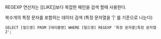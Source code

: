 REGEXP 연산자는 [[LIKE]]보다 복잡한 패턴을 검색 할때 사용한다.

복수개의 특정 문자를 포함하는 데이터 검색 (특정 문자열을 '|' 를 기준으로 나눈다)

`SELECT [필드명] FROM [테이블명] WHERE [필드명] REGEXP '특정 문자열|특정 문자열2';`